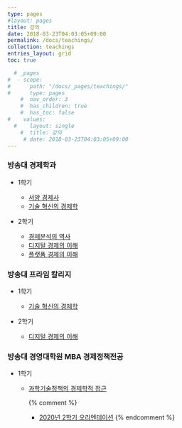 ```yaml
---
type: pages
#layout: pages
title: 강의
date: 2018-03-23T04:03:05+09:00
permalink: /docs/teachings/
collection: teachings
entries_layout: grid
toc: true

  # _pages
#  - scope:
#      path: "/docs/_pages/teachings/"
#      type: pages
	#  nav_order: 3
	#  has_children: true
	#  has_toc: false
#    values:
  #    layout: single
	#  title: 강의
	 # date: 2018-03-23T04:03:05+09:00
---
```


### 방송대 경제학과
- 1학기 
  * [서양 경제사](/docs/teachings/economic_history/)
  * [기술 혁신의 경제학](/docs/teachings/technological_innovation/)

- 2학기 
  * [경제분석의 역사](/docs/teachings/history_of_economic_thought/)
  * [디지털 경제의 이해](/docs/teachings/digital_economy/)
  * [플랫폼 경제의 이해](/docs/teachings/platform_economy/)


### 방송대 프라임 칼리지
- 1학기 
  * [기술 혁신의 경제학](/docs/teachings/technological_innovation_prime/)

- 2학기 
  * [디지털 경제의 이해](/docs/teachings/digital_economy_prime/)

### 방송대 경영대학원 MBA 경제정책전공
- 1학기
  * [과학기술정책의 경제학적 접근](/docs/teachings/innvoation_policy/)
  
  
    {% comment %}
    * [2020년 2학기 오리엔테이션](/teachings/innvoation_policy/orientation/)
    {% endcomment %}
